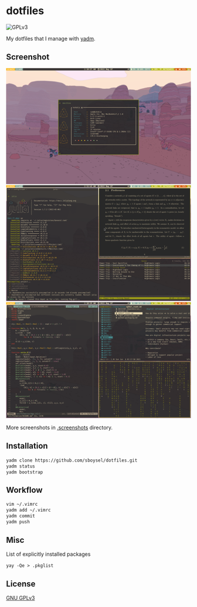 # dotfiles

![GPLv3](https://img.shields.io/badge/license-GPL3-brightgreen)

My dotfiles that I manage with [yadm](https://yadm.io/).

## Screenshot

![](../.screenshots/mba/screen2.png?raw=true)
![](../.screenshots/mba/screen1.png?raw=true)
![](../.screenshots/mba/screen0.png?raw=true)

More screenshots in [.screenshots](../.screenshots) directory.

## Installation

```
yadm clone https://github.com/sboysel/dotfiles.git
yadm status
yadm bootstrap
```

## Workflow

```
vim ~/.vimrc
yadm add ~/.vimrc
yadm commit
yadm push
```

## Misc

List of explicitly installed packages
```
yay -Qe > .pkglist
```

## License

[GNU GPLv3](https://choosealicense.com/licenses/gpl-3.0/)
